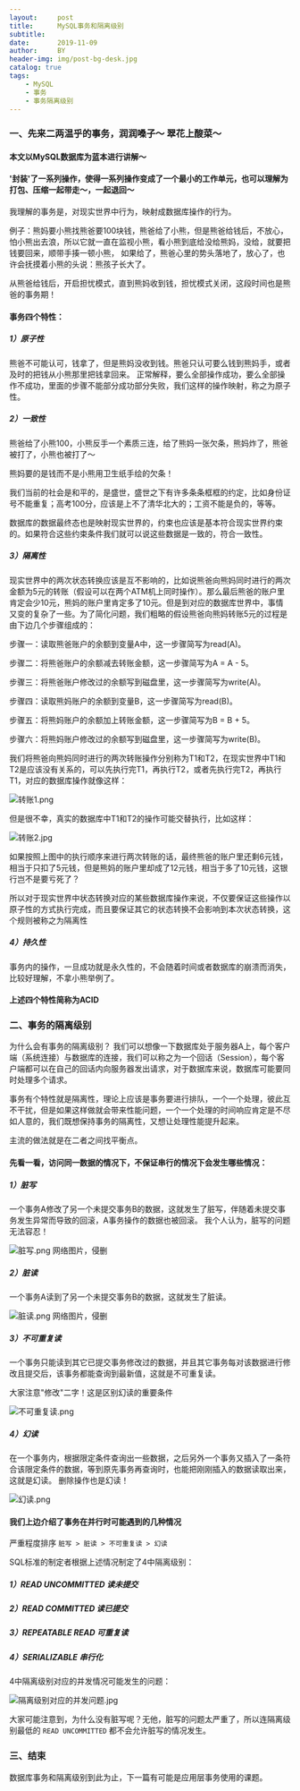 ```yaml
---
layout:     post
title:      MySQL事务和隔离级别
subtitle:   
date:       2019-11-09
author:     BY
header-img: img/post-bg-desk.jpg
catalog: true
tags:
    - MySQL
    - 事务
    - 事务隔离级别
---
```


### 一、先来二两温乎的事务，润润嗓子～ 翠花上酸菜～

#### 本文以MySQL数据库为蓝本进行讲解～

#### '封装'了一系列操作，使得一系列操作变成了一个最小的工作单元，也可以理解为打包、压缩一起带走～，一起退回～

我理解的事务是，对现实世界中行为，映射成数据库操作的行为。

例子：熊妈要小熊找熊爸要100块钱，熊爸给了小熊，但是熊爸给钱后，不放心，怕小熊出去浪，所以它就一直在监视小熊，看小熊到底给没给熊妈，没给，就要把钱要回来，顺带手揍一顿小熊，
如果给了，熊爸心里的势头落地了，放心了，也许会抚摸着小熊的头说：熊孩子长大了。

从熊爸给钱后，开启担忧模式，直到熊妈收到钱，担忧模式关闭，这段时间也是熊爸的事务期！

#### 事务四个特性：

##### 1）原子性
熊爸不可能认可，钱拿了，但是熊妈没收到钱。熊爸只认可要么钱到熊妈手，或者及时的把钱从小熊那里把钱拿回来。
正常解释，要么全部操作成功，要么全部操作不成功，里面的步骤不能部分成功部分失败，我们这样的操作映射，称之为原子性。

##### 2）一致性
熊爸给了小熊100，小熊反手一个素质三连，给了熊妈一张欠条，熊妈炸了，熊爸被打了，小熊也被打了～

熊妈要的是钱而不是小熊用卫生纸手绘的欠条！

我们当前的社会是和平的，是盛世，盛世之下有许多条条框框的约定，比如身份证号不能重复；高考100分，应该是上不了清华北大的；工资不能是负的，等等。

数据库的数据最终态也是映射现实世界的，约束也应该是基本符合现实世界约束的。如果符合这些约束条件我们就可以说这些数据是一致的，符合一致性。

##### 3）隔离性
现实世界中的两次状态转换应该是互不影响的，比如说熊爸向熊妈同时进行的两次金额为5元的转账（假设可以在两个ATM机上同时操作）。那么最后熊爸的账户里肯定会少10元，熊妈的账户里肯定多了10元。但是到对应的数据库世界中，事情又变的复杂了一些。为了简化问题，我们粗略的假设熊爸向熊妈转账5元的过程是由下边几个步骤组成的：

步骤一：读取熊爸账户的余额到变量A中，这一步骤简写为read(A)。

步骤二：将熊爸账户的余额减去转账金额，这一步骤简写为A = A - 5。

步骤三：将熊爸账户修改过的余额写到磁盘里，这一步骤简写为write(A)。

步骤四：读取熊妈账户的余额到变量B，这一步骤简写为read(B)。

步骤五：将熊妈账户的余额加上转账金额，这一步骤简写为B = B + 5。

步骤六：将熊妈账户修改过的余额写到磁盘里，这一步骤简写为write(B)。

我们将熊爸向熊妈同时进行的两次转账操作分别称为T1和T2，在现实世界中T1和T2是应该没有关系的，可以先执行完T1，再执行T2，或者先执行完T2，再执行T1，对应的数据库操作就像这样：

![转账1.png](https://upload-images.jianshu.io/upload_images/7190871-4a59030bebc319fa.png?imageMogr2/auto-orient/strip%7CimageView2/2/w/1240)

但是很不幸，真实的数据库中T1和T2的操作可能交替执行，比如这样：

![转账2.jpg](https://upload-images.jianshu.io/upload_images/7190871-9ee4944bef5679a0.jpg?imageMogr2/auto-orient/strip%7CimageView2/2/w/1240)

如果按照上图中的执行顺序来进行两次转账的话，最终熊爸的账户里还剩6元钱，相当于只扣了5元钱，但是熊妈的账户里却成了12元钱，相当于多了10元钱，这银行岂不是要亏死了？

所以对于现实世界中状态转换对应的某些数据库操作来说，不仅要保证这些操作以原子性的方式执行完成，而且要保证其它的状态转换不会影响到本次状态转换，这个规则被称之为隔离性

##### 4）持久性
事务内的操作，一旦成功就是永久性的，不会随着时间或者数据库的崩溃而消失，比较好理解，不拿小熊举例了。

#### 上述四个特性简称为ACID

### 二、事务的隔离级别
为什么会有事务的隔离级别？
我们可以想像一下数据库处于服务器A上，每个客户端（系统连接）与数据库的连接，我们可以称之为一个回话（Session），每个客户端都可以在自己的回话内向服务器发出请求，对于数据库来说，数据库可能要同时处理多个请求。

事务有个特性就是隔离性，理论上应该是事务要进行排队，一个一个处理，彼此互不干扰，但是如果这样做就会带来性能问题，一个一个处理的时间响应肯定是不尽如人意的，我们既想保持事务的隔离性，又想让处理性能提升起来。

主流的做法就是在二者之间找平衡点。

#### 先看一看，访问同一数据的情况下，不保证串行的情况下会发生哪些情况：

##### 1）脏写
一个事务A修改了另一个未提交事务B的数据，这就发生了脏写，伴随着未提交事务发生异常而导致的回滚，A事务操作的数据也被回滚。
我个人认为，脏写的问题无法容忍！

![脏写.png 网络图片，侵删](https://upload-images.jianshu.io/upload_images/7190871-67f6d81011f9fd10.png?imageMogr2/auto-orient/strip%7CimageView2/2/w/1240)


##### 2）脏读
一个事务A读到了另一个未提交事务B的数据，这就发生了脏读。

![脏读.png 网络图片，侵删](https://upload-images.jianshu.io/upload_images/7190871-83fd1be06eab6560.png?imageMogr2/auto-orient/strip%7CimageView2/2/w/1240)

##### 3）不可重复读
一个事务只能读到其它已提交事务修改过的数据，并且其它事务每对该数据进行修改且提交后，该事务都能查询到最新值，这就是不可重复读。

大家注意"修改"二字！这是区别幻读的重要条件

![不可重复读.png](https://upload-images.jianshu.io/upload_images/7190871-88aced0c95d8a81b.png?imageMogr2/auto-orient/strip%7CimageView2/2/w/1240)

##### 4）幻读
在一个事务内，根据限定条件查询出一些数据，之后另外一个事务又插入了一条符合该限定条件的数据，等到原先事务再查询时，也能把刚刚插入的数据读取出来，这就是幻读。
删除操作也是幻读！

![幻读.png](https://upload-images.jianshu.io/upload_images/7190871-6c30062875ebd760.png?imageMogr2/auto-orient/strip%7CimageView2/2/w/1240)

#### 我们上边介绍了事务在并行时可能遇到的几种情况
严重程度排序 `脏写 > 脏读 > 不可重复读 > 幻读`

SQL标准的制定者根据上述情况制定了4中隔离级别：

##### 1）READ UNCOMMITTED    读未提交
##### 2）READ COMMITTED      读已提交
##### 3）REPEATABLE READ     可重复读 
##### 4）SERIALIZABLE        串行化

4中隔离级别对应的并发情况可能发生的问题：

![隔离级别对应的并发问题.jpg](https://upload-images.jianshu.io/upload_images/7190871-bbb7e4ceae9ee013.jpg?imageMogr2/auto-orient/strip%7CimageView2/2/w/1240)

大家可能注意到，为什么没有脏写呢？无他，脏写的问题太严重了，所以连隔离级别最低的 `READ UNCOMMITTED` 都不会允许脏写的情况发生。


### 三、结束
数据库事务和隔离级别到此为止，下一篇有可能是应用层事务使用的课题。